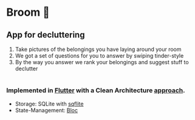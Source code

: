 # Broom 🧹

## App for decluttering

1. Take pictures of the belongings you have laying around your room
2. We got a set of questions for you to answer by swiping tinder-style
3. By the way you answer we rank your belongings and suggest stuff to declutter

#

### Implemented in [Flutter](http://flutter.dev/docs/) with a Clean Architecture [approach](https://resocoder.com/flutter-clean-architecture-tdd/).

- Storage: SQLite with [sqflite](https://pub.dev/packages/sqflite)
- State-Management: [Bloc](https://pub.dev/packages/flutter_bloc)
